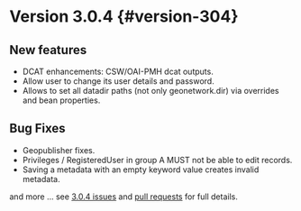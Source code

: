 # Version 3.0.4 {#version-304}

## New features

-   DCAT enhancements: CSW/OAI-PMH dcat outputs.
-   Allow user to change its user details and password.
-   Allows to set all datadir paths (not only geonetwork.dir) via overrides and bean properties.

## Bug Fixes

-   Geopublisher fixes.
-   Privileges / RegisteredUser in group A MUST not be able to edit records.
-   Saving a metadata with an empty keyword value creates invalid metadata.

and more \... see [3.0.4 issues](https://github.com/geonetwork/core-geonetwork/issues?q=is%3Aissue+milestone%3A3.0.4+is%3Aclosed) and [pull requests](https://github.com/geonetwork/core-geonetwork/pulls?q=milestone%3A3.0.4+is%3Aclosed+is%3Apr) for full details.
